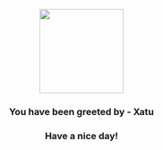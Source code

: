 <p align="center">
            <img src="https://raw.githubusercontent.com/PokeAPI/sprites/master/sprites/pokemon/178.png" width="150" height="150">
          </p>
          <h3 align="center">You have been greeted by - <b>Xatu</b></h3>
          <h3 align="center">Have a nice day!</h3>
        